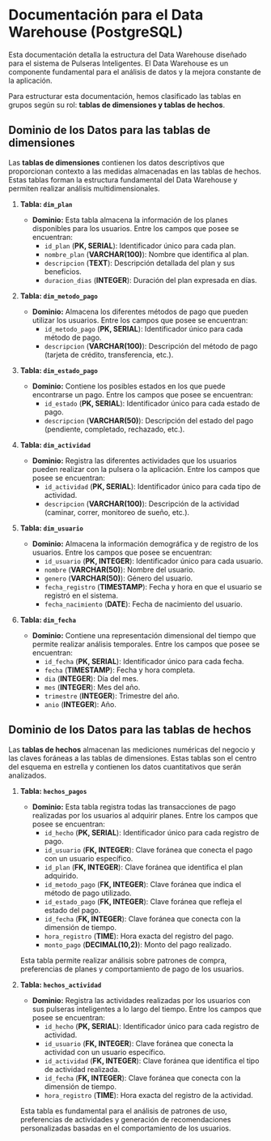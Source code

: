 # Documentación para el Data Warehouse (PostgreSQL)

Esta documentación detalla la estructura del Data Warehouse diseñado para el sistema de Pulseras Inteligentes. El Data Warehouse es un componente fundamental para el análisis de datos y la mejora constante de la aplicación.

Para estructurar esta documentación, hemos clasificado las tablas en grupos según su rol: **tablas de dimensiones y tablas de hechos**.

## Dominio de los Datos para las tablas de dimensiones

Las **tablas de dimensiones** contienen los datos descriptivos que proporcionan contexto a las medidas almacenadas en las tablas de hechos. Estas tablas forman la estructura fundamental del Data Warehouse y permiten realizar análisis multidimensionales.

1. **Tabla: `dim_plan`**
   - **Dominio:** Esta tabla almacena la información de los planes disponibles para los usuarios. Entre los campos que posee se encuentran:
     - `id_plan` (**PK, SERIAL**): Identificador único para cada plan.
     - `nombre_plan` (**VARCHAR(100)**): Nombre que identifica al plan.
     - `descripcion` (**TEXT**): Descripción detallada del plan y sus beneficios.
     - `duracion_dias` (**INTEGER**): Duración del plan expresada en días.

2. **Tabla: `dim_metodo_pago`**
   - **Dominio:** Almacena los diferentes métodos de pago que pueden utilizar los usuarios. Entre los campos que posee se encuentran:
     - `id_metodo_pago` (**PK, SERIAL**): Identificador único para cada método de pago.
     - `descripcion` (**VARCHAR(100)**): Descripción del método de pago (tarjeta de crédito, transferencia, etc.).

3. **Tabla: `dim_estado_pago`**
   - **Dominio:** Contiene los posibles estados en los que puede encontrarse un pago. Entre los campos que posee se encuentran:
     - `id_estado` (**PK, SERIAL**): Identificador único para cada estado de pago.
     - `descripcion` (**VARCHAR(50)**): Descripción del estado del pago (pendiente, completado, rechazado, etc.).

4. **Tabla: `dim_actividad`**
   - **Dominio:** Registra las diferentes actividades que los usuarios pueden realizar con la pulsera o la aplicación. Entre los campos que posee se encuentran:
     - `id_actividad` (**PK, SERIAL**): Identificador único para cada tipo de actividad.
     - `descripcion` (**VARCHAR(100)**): Descripción de la actividad (caminar, correr, monitoreo de sueño, etc.).

5. **Tabla: `dim_usuario`**
   - **Dominio:** Almacena la información demográfica y de registro de los usuarios. Entre los campos que posee se encuentran:
     - `id_usuario` (**PK, INTEGER**): Identificador único para cada usuario.
     - `nombre` (**VARCHAR(50)**): Nombre del usuario.
     - `genero` (**VARCHAR(50)**): Género del usuario.
     - `fecha_registro` (**TIMESTAMP**): Fecha y hora en que el usuario se registró en el sistema.
     - `fecha_nacimiento` (**DATE**): Fecha de nacimiento del usuario.

6. **Tabla: `dim_fecha`**
   - **Dominio:** Contiene una representación dimensional del tiempo que permite realizar análisis temporales. Entre los campos que posee se encuentran:
     - `id_fecha` (**PK, SERIAL**): Identificador único para cada fecha.
     - `fecha` (**TIMESTAMP**): Fecha y hora completa.
     - `dia` (**INTEGER**): Día del mes.
     - `mes` (**INTEGER**): Mes del año.
     - `trimestre` (**INTEGER**): Trimestre del año.
     - `anio` (**INTEGER**): Año.

## Dominio de los Datos para las tablas de hechos

Las **tablas de hechos** almacenan las mediciones numéricas del negocio y las claves foráneas a las tablas de dimensiones. Estas tablas son el centro del esquema en estrella y contienen los datos cuantitativos que serán analizados.

1. **Tabla: `hechos_pagos`**
   - **Dominio:** Esta tabla registra todas las transacciones de pago realizadas por los usuarios al adquirir planes. Entre los campos que posee se encuentran:
     - `id_hecho` (**PK, SERIAL**): Identificador único para cada registro de pago.
     - `id_usuario` (**FK, INTEGER**): Clave foránea que conecta el pago con un usuario específico.
     - `id_plan` (**FK, INTEGER**): Clave foránea que identifica el plan adquirido.
     - `id_metodo_pago` (**FK, INTEGER**): Clave foránea que indica el método de pago utilizado.
     - `id_estado_pago` (**FK, INTEGER**): Clave foránea que refleja el estado del pago.
     - `id_fecha` (**FK, INTEGER**): Clave foránea que conecta con la dimensión de tiempo.
     - `hora_registro` (**TIME**): Hora exacta del registro del pago.
     - `monto_pago` (**DECIMAL(10,2)**): Monto del pago realizado.

   Esta tabla permite realizar análisis sobre patrones de compra, preferencias de planes y comportamiento de pago de los usuarios.

2. **Tabla: `hechos_actividad`**
   - **Dominio:** Registra las actividades realizadas por los usuarios con sus pulseras inteligentes a lo largo del tiempo. Entre los campos que posee se encuentran:
     - `id_hecho` (**PK, SERIAL**): Identificador único para cada registro de actividad.
     - `id_usuario` (**FK, INTEGER**): Clave foránea que conecta la actividad con un usuario específico.
     - `id_actividad` (**FK, INTEGER**): Clave foránea que identifica el tipo de actividad realizada.
     - `id_fecha` (**FK, INTEGER**): Clave foránea que conecta con la dimensión de tiempo.
     - `hora_registro` (**TIME**): Hora exacta del registro de la actividad.

   Esta tabla es fundamental para el análisis de patrones de uso, preferencias de actividades y generación de recomendaciones personalizadas basadas en el comportamiento de los usuarios.
